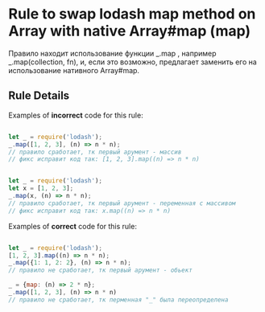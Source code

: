 # Rule to swap lodash map method on Array with native Array#map (map)

Правило находит использование функции _.map , например _.map(collection, fn), и, если это возможно, предлагает заменить его на использование нативного Array#map.


## Rule Details

Examples of **incorrect** code for this rule:

```js

let _ = require('lodash');
_.map([1, 2, 3], (n) => n * n);
// правило сработает, тк первый арумент - массив
// фикс исправит код так: [1, 2, 3].map((n) => n * n)

```

```js

let _ = require('lodash');
let x = [1, 2, 3];
_.map(x, (n) => n * n);
// правило сработает, тк первый арумент - переменная с массивом
// фикс исправит код так: x.map((n) => n * n)

```

Examples of **correct** code for this rule:

```js

let _ = require('lodash');
[1, 2, 3].map((n) => n * n);
_.map({1: 1, 2: 2}, (n) => n * n);
// правило не сработает, тк первый арумент - обьект

_ = {map: (n) => 2 * n};
_.map([1, 2, 3], (n) => n * n)
// правило не сработает, тк перменная "_" была переопределена

```
